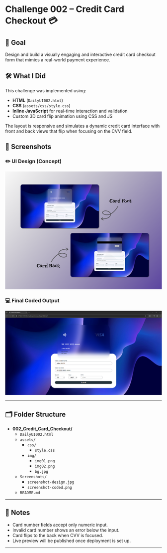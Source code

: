 # Challenge 002 – Credit Card Checkout 💳

## 🎯 Goal
Design and build a visually engaging and interactive credit card checkout form that mimics a real-world payment experience.

## 🛠️ What I Did
This challenge was implemented using:
- **HTML** (`DailyUI002.html`)
- **CSS** (`assets/css/style.css`)
- **Inline JavaScript** for real-time interaction and validation
- Custom 3D card flip animation using CSS and JS

The layout is responsive and simulates a dynamic credit card interface with front and back views that flip when focusing on the CVV field.

## 📸 Screenshots

### ✏️ UI Design (Concept)
![Design Screenshot](Screenshots/screenshot-design.png)

### 💻 Final Coded Output
![Coded Output](Screenshots/screenshot-coded.png)

<!--
## 🚀 Live Preview
Live demo link will be added once deployed.
-->

---

## 🗂️ Folder Structure

- **002_Credit_Card_Checkout/**
  - `DailyUI002.html`
  - `assets/`
    - `css/`
      - `style.css`
    - `img/`
      - `img01.png`
      - `img02.png`
      - `bg.jpg`
  - `Screenshots/`
    - `screenshot-design.jpg`
    - `screenshot-coded.png`
  - `README.md`

---

## 📌 Notes
- Card number fields accept only numeric input.
- Invalid card number shows an error below the input.
- Card flips to the back when CVV is focused.
- Live preview will be published once deployment is set up.

---